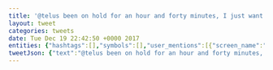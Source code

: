 ```yaml
---
title: '@telus been on hold for an hour and forty minutes, I just want my 10 gigs of data for $60!'
layout: tweet
categories: tweets
date: Tue Dec 19 22:42:50 +0000 2017
entities: {"hashtags":[],"symbols":[],"user_mentions":[{"screen_name":"TELUS","name":"TELUS","id":6975832,"id_str":"6975832","indices":[0,6]}],"urls":[]}
tweetJson: {"text":"@telus been on hold for an hour and forty minutes, I just want my 10 gigs of data for $60!"}
---
```

